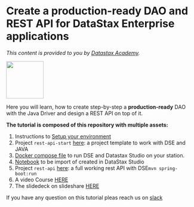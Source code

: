 # Create a production-ready DAO and REST API for DataStax Enterprise applications

*This content is provided to you by [Datastax Academy](https://academy.datastax.com/).*

<img src="https://avatars0.githubusercontent.com/u/38688900?s=400&u=88d93b75d451bddc833a0f9baf41f33b511e6acb&v=4" width="100" />


Here you will learn, how to create step-by-step a **production-ready** DAO with the Java Driver and design a REST API on top of it.

**The tutorial is composed of this repository with multiple assets:**

1. Instructions to [Setup your environment](01-setup.md)
1. Project `rest-api-start` [here](https://github.com/DataStax-Academy/tutorial-create-rest-api/tree/master/rest-api-start): a project template to work with DSE and JAVA
1. [Docker compose file](https://github.com/DataStax-Academy/tutorial-create-rest-api/blob/master/docker-compose.yaml) to run DSE and Datastax Studio on your station.
1. [Notebook](https://github.com/DataStax-Academy/tutorial-create-rest-api/blob/master/docker-compose.yaml) to be import of created in DataStax Studio
1. Project `rest-api` [here](https://github.com/DataStax-Academy/tutorial-create-rest-api/tree/master/rest-api): a full working rest API  with DSE`mvn spring-boot:run`
1. A video Course [HERE]()
1. The slidedeck on slideshare  [HERE]()

If you have any question on this tutorial pleas reach us on [slack](http://academy.datastax.com/slack)



